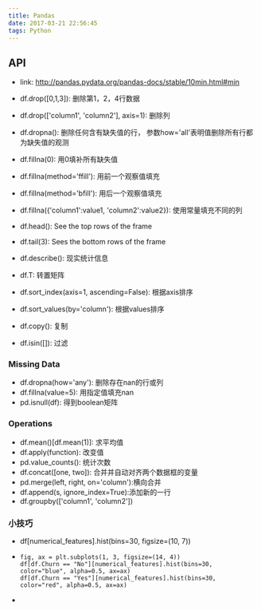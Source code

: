 ```yaml
---
title: Pandas
date: 2017-03-21 22:56:45
tags: Python
---
```



## API
- link: http://pandas.pydata.org/pandas-docs/stable/10min.html#min

- df.drop([0,1,3]): 删除第1，2，4行数据
- df.drop(['column1', 'column2'], axis=1): 删除列
- df.dropna(): 删除任何含有缺失值的行， 参数how='all'表明值删除所有行都为缺失值的观测
- df.fillna(0): 用0填补所有缺失值
- df.fillna(method='ffill'): 用前一个观察值填充
- df.fillna(method='bfill'): 用后一个观察值填充
- df.fillna({'column1':value1, 'column2':value2}): 使用常量填充不同的列
- df.head(): See the top rows of the frame
- df.tail(3): Sees the bottom rows of the frame
- df.describe(): 现实统计信息
- df.T: 转置矩阵
- df.sort_index(axis=1, ascending=False): 根据axis排序
- df.sort_values(by='column'): 根据values排序
- df.copy(): 复制
- df.isin([]): 过滤

### Missing Data
- df.dropna(how='any'): 删除存在nan的行或列
- df.fillna(value=5): 用指定值填充nan
- pd.isnull(df):  得到boolean矩阵

### Operations
- df.mean()[df.mean(1)]: 求平均值
- df.apply(function): 改变值
- pd.value_counts(): 统计次数
- df.concat([one, two]): 合并并自动对齐两个数据框的变量
- pd.merge(left, right, on='column'):横向合并
- df.append(s, ignore_index=True):添加新的一行
- df.groupby(['column1', 'column2'])


### 小技巧
- df[numerical_features].hist(bins=30, figsize=(10, 7))
- 
    ```
    fig, ax = plt.subplots(1, 3, figsize=(14, 4))
    df[df.Churn == "No"][numerical_features].hist(bins=30, color="blue", alpha=0.5, ax=ax)
    df[df.Churn == "Yes"][numerical_features].hist(bins=30, color="red", alpha=0.5, ax=ax)
    ```
- 
